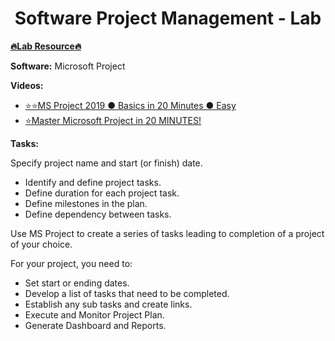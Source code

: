 <h1 align="center">Software Project Management - Lab</h1>

[**🔥Lab Resource🔥**](https://drive.google.com/drive/folders/1XPBFpP_UMI8TwCs0TQVeZmNiR8YW2d_Y?usp=sharing)

**Software:** Microsoft Project

**Videos:**

- [⭐⭐MS Project 2019 ● Basics in 20 Minutes ● Easy](https://youtu.be/A-yPSJGY-_Y)
- [⭐Master Microsoft Project in 20 MINUTES!](https://youtu.be/o-_KX0yRsyg)

**Tasks:**

Specify project name and start (or finish) date.

- Identify and define project tasks.
- Define duration for each project task.
- Define milestones in the plan.
- Define dependency between tasks.

Use MS Project to create a series of tasks leading to completion of a project of your choice.

For your project, you need to:

- Set start or ending dates.
- Develop a list of tasks that need to be completed.
- Establish any sub tasks and create links.
- Execute and Monitor Project Plan.
- Generate Dashboard and Reports.
